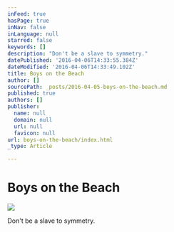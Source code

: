 ```yaml
---
inFeed: true
hasPage: true
inNav: false
inLanguage: null
starred: false
keywords: []
description: "Don't be a slave to symmetry."
datePublished: '2016-04-06T14:33:55.384Z'
dateModified: '2016-04-06T14:33:49.102Z'
title: Boys on the Beach
author: []
sourcePath: _posts/2016-04-05-boys-on-the-beach.md
published: true
authors: []
publisher:
  name: null
  domain: null
  url: null
  favicon: null
url: boys-on-the-beach/index.html
_type: Article

---
```

# Boys on the Beach
![](https://the-grid-user-content.s3-us-west-2.amazonaws.com/c7b7d80f-1fc2-4f99-811d-f9f644eccbe6.jpg)

Don't be a slave to symmetry.